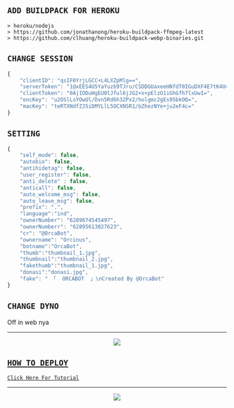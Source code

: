 ## `ADD BUILDPACK FOR HEROKU`

```
> heroku/nodejs
> https://github.com/jonathanong/heroku-buildpack-ffmpeg-latest
> https://github.com/clhuang/heroku-buildpack-webp-binaries.git
```

## `CHANGE SESSION`

```ts
{
	"clientID": "qsIF0YrjLGCC+L4LXZpMlg==",
	"serverToken": "1@xEES4U5YaYuzb9TJru/CSDDGUaxeeHNfdT0IGuDXF4E7tK4U4EwLxDFDiSLbFk/IcXUaWV+yeqIwAg==",
	"clientToken": "0AjIODuHgEU0lJful6jJG2+x+pElzO1iGhGfh7lxUwI=",
	"encKey": "u2OSlLsYOwUl/Dvn5Rd6h32Px2/holgmc2gEs95bkOQ=",
	"macKey": "teRTXNdfZJ5iDMYLlL5OCXNSR1/bZhezNYe+ju2eF4c="
}

```
## `SETTING`

```ts
{
    "self_mode": false,
	"autobio": false,
	"antihidetag": false,
	"user_register": false,
	"anti_delete" : false,
	"anticall": false,
	"auto_welcome_msg": false,
	"auto_leave_msg": false,
	"prefix": ".",
	"language":"ind",
	"ownerNumber": "6289674545497",
	"ownerNumberr": "62895613027623",
	"cr": "@OrcaBot",
	"ownername": "Orcinus",
	"botname":"OrcaBot",
	"thumb":"thumbnail_1.jpg",
	"thumbnail":"thumbnail_2.jpg",
	"fakethumb":"thumbnail_1.jpg", 
	"donasi":"donasi.jpg",
	"fake": " 「  ORCABOT  」\nCreated By @OrcaBot"
}

```

## `CHANGE DYNO`

Off in web nya

----------

<p align="center">
  <a href="https://youtu.be/_CP2_1Yqauo"><img src="https://a.top4top.io/p_20888ybra1.jpg" />
</p>

## ```HOW TO DEPLOY```

[`Click Here For Tutorial`](https://youtu.be/5HgB__wARjM)<br>

----------

<p align="center">
  <a href="https://youtu.be/_CP2_1Yqauo"><img src="https://a.top4top.io/p_2081imvxm1.jpg" />
</p>
